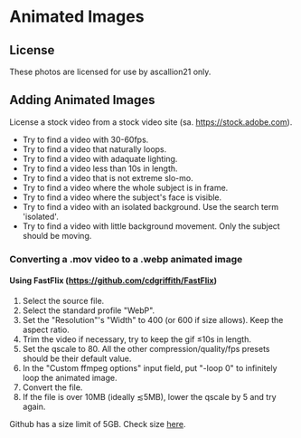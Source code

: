 ﻿# Animated Images

## License

These photos are licensed for use by ascallion21 only.

## Adding Animated Images

License a stock video from a stock video site (sa. https://stock.adobe.com).
- Try to find a video with 30-60fps.
- Try to find a video that naturally loops.
- Try to find a video with adaquate lighting.
- Try to find a video less than 10s in length.
- Try to find a video that is not extreme slo-mo.
- Try to find a video where the whole subject is in frame.
- Try to find a video where the subject's face is visible.
- Try to find a video with an isolated background. Use the search term 'isolated'.
- Try to find a video with little background movement. Only the subject should be moving.

### Converting a .mov video to a .webp animated image

#### Using FastFlix (https://github.com/cdgriffith/FastFlix)

1. Select the source file. 
1. Select the standard profile "WebP".
1. Set the "Resolution"'s "Width" to 400 (or 600 if size allows). Keep the aspect ratio.
1. Trim the video if necessary, try to keep the gif ≤10s in length.
1. Set the qscale to 80. All the other compression/quality/fps presets should be their default value.
1. In the "Custom ffmpeg options" input field, put "-loop 0" to infinitely loop the animated image.
1. Convert the file.
1. If the file is over 10MB (ideally ≲5MB), lower the qscale by 5 and try again.

Github has a size limit of 5GB. Check size [here](https://github.com/settings/repositories).

